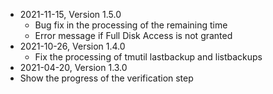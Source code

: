 * 2021-11-15, Version 1.5.0
  * Bug fix in the processing of the remaining time
  * Error message if Full Disk Access is not granted
* 2021-10-26, Version 1.4.0
  * Fix the processing of tmutil lastbackup and listbackups
* 2021-04-20, Version 1.3.0
 * Show the progress of the verification step
